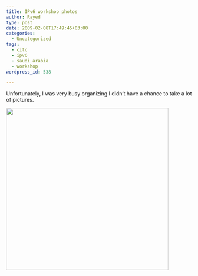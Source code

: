 ```yaml
---
title: IPv6 workshop photos
author: Rayed
type: post
date: 2009-02-08T17:49:45+03:00
categories:
  - Uncategorized
tags:
  - citc
  - ipv6
  - saudi arabia
  - workshop
wordpress_id: 538

---
```

<p>Unfortunately, I was very busy organizing I didn&#8217;t have a chance to take a lot of pictures.</p>
<p><a href="http://www.flickr.com/photos/rayed/sets/72157613477160849/"><img src="http://farm4.static.flickr.com/3321/3262627659_b3dbc9b907.jpg?v=0" width="440"/></a></p>
